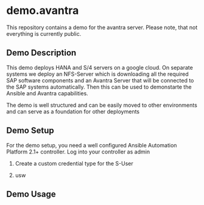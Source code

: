 # demo.avantra

This repository contains a demo for the avantra server.
Please note, that not everything is currently public.

## Demo Description

This demo deploys HANA and S/4 servers on a google cloud. On separate systems we deploy an NFS-Server which is downloading all the required SAP software components and an Avantra Server that will be connected to the SAP systems automatically.
Then this can be used to demonstarte the Ansible and Avantra capabilities.

The demo is well structured and can be easily moved to other environments and can serve as a foundation for other deployments

## Demo Setup

For the demo setup, you need a well configured Ansible Automation Platform 2.1+ controller.
Log into your controller as admin

1. Create a custom credential type for the S-User

2. usw


## Demo Usage
